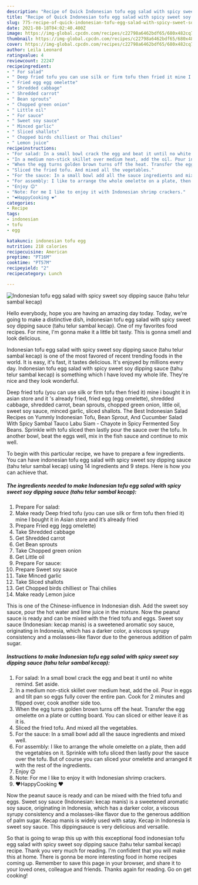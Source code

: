```yaml
---
description: "Recipe of Quick Indonesian tofu egg salad with spicy sweet soy dipping sauce (tahu telur sambal kecap)"
title: "Recipe of Quick Indonesian tofu egg salad with spicy sweet soy dipping sauce (tahu telur sambal kecap)"
slug: 775-recipe-of-quick-indonesian-tofu-egg-salad-with-spicy-sweet-soy-dipping-sauce-tahu-telur-sambal-kecap
date: 2021-08-18T04:02:40.400Z
image: https://img-global.cpcdn.com/recipes/c22798a6462bdf65/680x482cq70/indonesian-tofu-egg-salad-with-spicy-sweet-soy-dipping-sauce-tahu-telur-sambal-kecap-recipe-main-photo.jpg
thumbnail: https://img-global.cpcdn.com/recipes/c22798a6462bdf65/680x482cq70/indonesian-tofu-egg-salad-with-spicy-sweet-soy-dipping-sauce-tahu-telur-sambal-kecap-recipe-main-photo.jpg
cover: https://img-global.cpcdn.com/recipes/c22798a6462bdf65/680x482cq70/indonesian-tofu-egg-salad-with-spicy-sweet-soy-dipping-sauce-tahu-telur-sambal-kecap-recipe-main-photo.jpg
author: Leila Leonard
ratingvalue: 4
reviewcount: 22247
recipeingredient:
- " For salad"
- " Deep fried tofu you can use silk or firm tofu then fried it mine I bought it in Asian store and its already fried"
- " Fried egg egg omelette"
- " Shredded cabbage"
- " Shredded carrot"
- " Bean sprouts"
- " Chopped green onion"
- " Little oil"
- " For sauce"
- " Sweet soy sauce"
- " Minced garlic"
- " Sliced shallots"
- " Chopped birds chilliest or Thai chilies"
- " Lemon juice"
recipeinstructions:
- "For salad: In a small bowl crack the egg and beat it until no white remind. Set aside."
- "In a medium non-stick skillet over medium heat, add the oil. Pour in eggs and tilt pan so eggs fully cover the entire pan. Cook for 2 minutes and flipped over, cook another side too."
- "When the egg turns golden brown turns off the heat. Transfer the egg omelette on a plate or cutting board. You can sliced or either leave it as it is."
- "Sliced the fried tofu. And mixed all the vegetables."
- "For the sauce: In a small bowl add all the sauce ingredients and mixed well."
- "For assembly: I like to arrange the whole omelette on a plate, then add the vegetables on it. Sprinkle with tofu sliced then lastly pour the sauce over the tofu. But of course you can sliced your omelette and arranged it with the rest of the ingredients."
- "Enjoy 😊"
- "Note: For me I like to enjoy it with Indonesian shrimp crackers."
- "❤️HappyCooking ❤️"
categories:
- Recipe
tags:
- indonesian
- tofu
- egg

katakunci: indonesian tofu egg 
nutrition: 218 calories
recipecuisine: American
preptime: "PT16M"
cooktime: "PT57M"
recipeyield: "2"
recipecategory: Lunch

---
```



![Indonesian tofu egg salad with spicy sweet soy dipping sauce (tahu telur sambal kecap)](https://img-global.cpcdn.com/recipes/c22798a6462bdf65/680x482cq70/indonesian-tofu-egg-salad-with-spicy-sweet-soy-dipping-sauce-tahu-telur-sambal-kecap-recipe-main-photo.jpg)

Hello everybody, hope you are having an amazing day today. Today, we're going to make a distinctive dish, indonesian tofu egg salad with spicy sweet soy dipping sauce (tahu telur sambal kecap). One of my favorites food recipes. For mine, I'm gonna make it a little bit tasty. This is gonna smell and look delicious.

Indonesian tofu egg salad with spicy sweet soy dipping sauce (tahu telur sambal kecap) is one of the most favored of recent trending foods in the world. It is easy, it's fast, it tastes delicious. It's enjoyed by millions every day. Indonesian tofu egg salad with spicy sweet soy dipping sauce (tahu telur sambal kecap) is something which I have loved my whole life. They're nice and they look wonderful.

Deep fried tofu (you can use silk or firm tofu then fried it) mine i bought it in asian store and it &#39;s already fried, fried egg (egg omelette), shredded cabbage, shredded carrot, bean sprouts, chopped green onion, little oil, sweet soy sauce, minced garlic, sliced shallots. The Best Indonesian Salad Recipes on Yummly Indonesian Tofu, Bean Sprout, And Cucumber Salad With Spicy Sambal Tauco Labu Siam - Chayote in Spicy Fermented Soy Beans. Sprinkle with tofu sliced then lastly pour the sauce over the tofu. In another bowl, beat the eggs well, mix in the fish sauce and continue to mix well.


To begin with this particular recipe, we have to prepare a few ingredients. You can have indonesian tofu egg salad with spicy sweet soy dipping sauce (tahu telur sambal kecap) using 14 ingredients and 9 steps. Here is how you can achieve that.

<!--inarticleads1-->

##### The ingredients needed to make Indonesian tofu egg salad with spicy sweet soy dipping sauce (tahu telur sambal kecap):

1. Prepare  For salad:
1. Make ready  Deep fried tofu (you can use silk or firm tofu then fried it) mine I bought it in Asian store and it’s already fried
1. Prepare  Fried egg (egg omelette)
1. Take  Shredded cabbage
1. Get  Shredded carrot
1. Get  Bean sprouts
1. Take  Chopped green onion
1. Get  Little oil
1. Prepare  For sauce:
1. Prepare  Sweet soy sauce
1. Take  Minced garlic
1. Take  Sliced shallots
1. Get  Chopped birds chilliest or Thai chilies
1. Make ready  Lemon juice


This is one of the Chinese-influence in Indonesian dish. Add the sweet soy sauce, pour the hot water and lime juice in the mixture. Now the peanut sauce is ready and can be mixed with the fried tofu and eggs. Sweet soy sauce (Indonesian: kecap manis) is a sweetened aromatic soy sauce, originating in Indonesia, which has a darker color, a viscous syrupy consistency and a molasses-like flavor due to the generous addition of palm sugar. 

<!--inarticleads2-->

##### Instructions to make Indonesian tofu egg salad with spicy sweet soy dipping sauce (tahu telur sambal kecap):

1. For salad: In a small bowl crack the egg and beat it until no white remind. Set aside.
1. In a medium non-stick skillet over medium heat, add the oil. Pour in eggs and tilt pan so eggs fully cover the entire pan. Cook for 2 minutes and flipped over, cook another side too.
1. When the egg turns golden brown turns off the heat. Transfer the egg omelette on a plate or cutting board. You can sliced or either leave it as it is.
1. Sliced the fried tofu. And mixed all the vegetables.
1. For the sauce: In a small bowl add all the sauce ingredients and mixed well.
1. For assembly: I like to arrange the whole omelette on a plate, then add the vegetables on it. Sprinkle with tofu sliced then lastly pour the sauce over the tofu. But of course you can sliced your omelette and arranged it with the rest of the ingredients.
1. Enjoy 😊
1. Note: For me I like to enjoy it with Indonesian shrimp crackers.
1. ❤️HappyCooking ❤️


Now the peanut sauce is ready and can be mixed with the fried tofu and eggs. Sweet soy sauce (Indonesian: kecap manis) is a sweetened aromatic soy sauce, originating in Indonesia, which has a darker color, a viscous syrupy consistency and a molasses-like flavor due to the generous addition of palm sugar. Kecap manis is widely used with satay. Kecap in Indonesia is sweet soy sauce. This dippingsauce is very delicious and versatile. 

So that is going to wrap this up with this exceptional food indonesian tofu egg salad with spicy sweet soy dipping sauce (tahu telur sambal kecap) recipe. Thank you very much for reading. I'm confident that you will make this at home. There is gonna be more interesting food in home recipes coming up. Remember to save this page in your browser, and share it to your loved ones, colleague and friends. Thanks again for reading. Go on get cooking!
